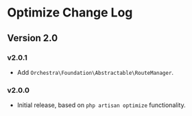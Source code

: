 Optimize Change Log
==============

## Version 2.0

### v2.0.1

* Add `Orchestra\Foundation\Abstractable\RouteManager`.

### v2.0.0

* Initial release, based on `php artisan optimize` functionality.
